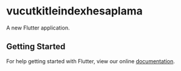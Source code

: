 # vucutkitleindexhesaplama

A new Flutter application.

## Getting Started

For help getting started with Flutter, view our online
[documentation](https://flutter.io/).
